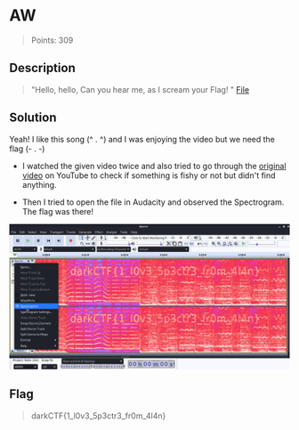 # AW
> Points: 309

## Description
> "Hello, hello, Can you hear me, as I scream your Flag! " [File](https://mega.nz/file/O19ilb5L#VfJFpu9XIqGOpouDYC7TQMsGDRpVyc1pXBWGDx4oXPk)

## Solution
Yeah! I like this song (^ . ^) and I was enjoying the video but we need the flag (- . -)

* I watched the given video twice and also tried to go through the [original video](https://www.youtube.com/watch?v=wJnBTPUQS5A) on YouTube to check 
if something is fishy or not but didn't find anything.

* Then I tried to open the file in Audacity and observed the Spectrogram. The flag was there!

![Audacity](flag.png)

## Flag
> darkCTF{1_l0v3_5p3ctr3_fr0m_4l4n}
